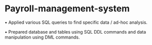 # Payroll-management-system
• Applied various SQL queries to find specific data / ad-hoc analysis.

• Prepared database and tables using SQL DDL commands and data manipulation using DML commands.
